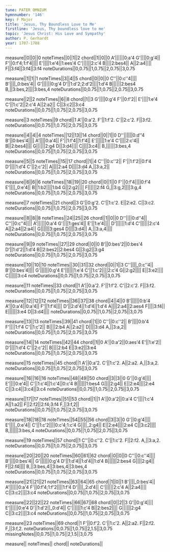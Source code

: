 ```yaml
---
tune: PATER OMNIUM
hymnnumber: '146'
key: F Major
title: 'Jesus, Thy Boundless Love to Me'
firstline: 'Jesus, Thy boundless love to me'
topic: 'Jesus Christ: His Love and Sympathy'
author: P. Gerhardt
year: 1707-1788
---
```

measure||0||0||0
noteTimes||0||1||2
chord||1||0||0
A'||||||0:a'4
G'||||0:g'4||
F'||0:f'4;1:f'4||||
E'||||1:e'4||1:ees'4
C'||||||2:c'4
B||||2:bes4||
A||2:a4||||
F||3:f4||3:f4||3:f4
noteDurations||0,0.75||1,0.75||2,0.75||3,0.75

measure||1||1||1
noteTimes||3||4||5
chord||0||0||0
C''||0:c''4||||
B'||||_0:bes'4||
G'||||||0:g'4
D'||1:d'2;2:d'2||||1:d'4
B||||||2:bes4
B,||3:bes,2||||3:bes,4
noteDurations||0,0.75||1,0.75||2,0.75||3,0.75

measure||2||2
noteTimes||6||8
chord||1||3
G'||||0:g'4
F'||0:f'2||
E'||||1:e'4
C'||1:c'2||2:c'4
A||2:a2||
C||3:c2||3:c4
noteDurations||0,0.75||1,0.75||2,0.75||3,0.75

measure||3
noteTimes||9
chord||1
A'||0:a'2.
F'||1:f'2.
C'||2:c'2.
F||3:f2.
noteDurations||0,0.75||1,0.75||2,0.75||3,0.75

measure||4||4||4
noteTimes||12||13||14
chord||0||1||0
D''||||||0:d''4
B'||0:bes'4||||
A'||||0:a'4||
F'||1:f'4||1:f'4||
E'||||||1:e'4
C'||||2:c'4||
B||2:bes4||||
G||||||2:g4
D||3:d4||||
C||||3:c4||
B,||||||3:bes,4
noteDurations||0,0.75||1,0.75||2,0.75||3,0.75

measure||5||5
noteTimes||15||17
chord||1||4
C''||0:c''2||
F'||1:f'2||0:f'4
D'||||1:d'4
C'||2:c'2||
A||||2:a4
D||||3:d4
A,||3:a,2||
noteDurations||0,0.75||1,0.75||2,0.75||3,0.75

measure||6||6||6
noteTimes||18||19||20
chord||0||1||0
F'||0:f'4||||0:f'4
E'||||_0:e'4||
B||1:b2||||1:b4
G||2:g2||||
F||||||2:f4
G,||3:g,2||||3:g,4
noteDurations||0,0.75||1,0.75||2,0.75||3,0.75

measure||7
noteTimes||21
chord||3
G'||0:g'2.
C'||1:c'2.
E||2:e2.
C||3:c2.
noteDurations||0,0.75||1,0.75||2,0.75||3,0.75

measure||8||8||8
noteTimes||24||25||26
chord||1||0||0
D''||||0:d''4||
C''||0:c''4||||
A'||||||0:a'4
G'||||1:ges'4||
E'||1:e'4||||
D'||||||1:d'4
C'||||||2:c'4
A||2:a4||2:a4||
G||||||3:ges4
D||||3:d4||
A,||3:a,4||||
noteDurations||0,0.75||1,0.75||2,0.75||3,0.75

measure||9||9
noteTimes||27||29
chord||0||0
B'||0:bes'2||0:bes'4
D'||1:d'2||1:d'4
B||2:bes2||2:bes4
G||3:g2||3:g4
noteDurations||0,0.75||1,0.75||2,0.75||3,0.75

measure||10||10||10
noteTimes||30||31||32
chord||0||1||3
C''||||_0:c''4||
B'||0:bes'4||||
G'||||||0:g'4
E'||||||1:e'4
C'||1:c'2||||2:c'4
G||2:g2||||
E||3:e2||||
C||||||3:c4
noteDurations||0,0.75||1,0.75||2,0.75||3,0.75

measure||11
noteTimes||33
chord||1
A'||0:a'2.
F'||1:f'2.
C'||2:c'2.
F||3:f2.
noteDurations||0,0.75||1,0.75||2,0.75||3,0.75

measure||12||12||12
noteTimes||36||37||38
chord||4||4||0
B'||||||0:b'4
A'||0:a'4||0:a'4||
F'||1:f'4||||
D'||2:d'4||1:d'4||1:d'4
A||||2:a4||2:aes4
F||||3:f4||
E||||||3:e4
D||3:d4||||
noteDurations||0,0.75||1,0.75||2,0.75||3,0.75

measure||13||13
noteTimes||39||41
chord||1||0
C''||0:c''2||
B'||||0:b'4
F'||||1:f'4
C'||1:c'2||
B||||2:b4
A||2:a2||
D||||3:d4
A,||3:a,2||
noteDurations||0,0.75||1,0.75||2,0.75||3,0.75

measure||14||14
noteTimes||42||44
chord||1||0
A'||0:a'2||0:aes'4
E'||1:e'2||
D'||||1:d'4
C'||2:c'2||
B||||2:b4
E||3:e2||3:e4
noteDurations||0,0.75||1,0.75||2,0.75||3,0.75

measure||15
noteTimes||45
chord||1
A'||0:a'2.
C'||1:c'2.
A||2:a2.
A,||3:a,2.
noteDurations||0,0.75||1,0.75||2,0.75||3,0.75

measure||16||16||16
noteTimes||48||49||50
chord||3||3||0
G'||0:g'4||||
E'||||0:e'4||
C'||1:c'4||1:c'4||0:c'4
B||||||1:bes4
G||||2:g4||
E||2:e4||||2:e4
C||3:c4||3:c4||3:c4
noteDurations||0,0.75||1,0.75||2,0.75||3,0.75

measure||17||17
noteTimes||51||53
chord||1||1
A'||0:a'2||0:a'4
C'||||1:c'4
A||1:a2||
F||2:f2||2:f4;3:f4
F,||3:f,2||
noteDurations||0,0.75||1,0.75||2,0.75||3,0.75

measure||18||18||18
noteTimes||54||55||56
chord||3||3||0
G'||0:g'4||||
E'||||_0:e'4||
C'||1:c'2||||0:c'4;1:c'4
G||||_2:g4||
E||2:e4||||2:e4
C||3:c2||||
B,||||||3:bes,4
noteDurations||0,0.75||1,0.75||2,0.75||3,0.75

measure||19
noteTimes||57
chord||1
C''||0:c''2.
C'||1:c'2.
F||2:f2.
A,||3:a,2.
noteDurations||0,0.75||1,0.75||2,0.75||3,0.75

measure||20||20||20
noteTimes||60||61||62
chord||0||0||0
C''||0:c''4||||
B'||||0:bes'4||
G'||||||0:g'4
D'||1:d'4||1:d'4||1:d'4
B||||||2:bes4
G||||2:g4||
F||2:f4||||
B,||3:bes,4||3:bes,4||3:bes,4
noteDurations||0,0.75||1,0.75||2,0.75||3,0.75

measure||21||21||21
noteTimes||63||64||65
chord||1||0||1
B'||||_0:bes'4||
A'||||||0:a'4
F'||0:f'4;1:f'2||||1:f'4
D'||||_2:d'4||
C'||||||2:c'4
A||2:a4||||
C||3:c2||||3:c4
noteDurations||0,0.75||1,0.75||2,0.75||3,0.75

measure||22||22||22
noteTimes||66||67||68
chord||0||2||3
G'||0:g'4||||
E'||||||0:e'4
D'||1:d'2||_0:d'4||
C'||||||1:c'4
B||2:bes2||||
G||||||2:g4
C||3:c2||||3:c4
noteDurations||0,0.75||1,0.75||2,0.75||3,0.75

measure||23
noteTimes||69
chord||1
F'||0:f'2.
C'||1:c'2.
A||2:a2.
F||2:f2.
F,||3:f,2.
noteDurations||0,0.75||1,0.75||2,1.5||3,0.75
missingNotes||0,0.75||1,0.75||2,1.5||3,0.75

measure||
noteTimes||
chord||
noteDurations||

